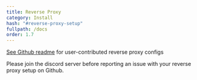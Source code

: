 ```yaml
---
title: Reverse Proxy
category: Install
hash: "#reverse-proxy-setup"
fullpath: /docs
order: 1.7
---
```


[See Github readme](https://github.com/advplyr/audiobookshelf#reverse-proxy-set-up) for user-contributed reverse proxy configs

<div class=warn>Please join the discord server before reporting an issue with your reverse proxy setup on Github.</div>
